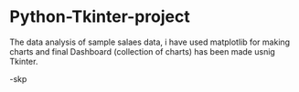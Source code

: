 # Python-Tkinter-project
The data analysis of sample salaes data, i have used matplotlib for making charts and final Dashboard (collection of charts) has been made usnig Tkinter.

-skp
